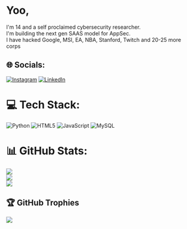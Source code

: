 # Yoo, 
I'm 14 and a self proclaimed cybersecurity researcher.
<br>I'm building the next gen SAAS model for AppSec.  <br>
I have hacked Google, MSI, EA, NBA, Stanford, Twitch and 20-25 more corps <br>


## 🌐 Socials:
[![Instagram](https://img.shields.io/badge/Instagram-%23E4405F.svg?logo=Instagram&logoColor=white)](https://instagram.com/arjanchaudharyy) [![LinkedIn](https://img.shields.io/badge/LinkedIn-%230077B5.svg?logo=linkedin&logoColor=white)](https://www.linkedin.com/in/arjan-chaudhary-7a3108361/) 

# 💻 Tech Stack:
![Python](https://img.shields.io/badge/python-3670A0?style=for-the-badge&logo=python&logoColor=ffdd54)  ![HTML5](https://img.shields.io/badge/html5-%23E34F26.svg?style=for-the-badge&logo=html5&logoColor=white) ![JavaScript](https://img.shields.io/badge/javascript-%23323330.svg?style=for-the-badge&logo=javascript&logoColor=%23F7DF1E) ![MySQL](https://img.shields.io/badge/mysql-%2300000f.svg?style=for-the-badge&logo=mysql&logoColor=white) 
# 📊 GitHub Stats:
![](https://github-readme-stats.vercel.app/api?username=arjanchaudharyy&theme=dark&hide_border=false&include_all_commits=false&count_private=false)<br/>
![](https://github-readme-streak-stats.herokuapp.com/?user=arjanchaudharyy&theme=dark&hide_border=false)<br/>
![](https://github-readme-stats.vercel.app/api/top-langs/?username=arjanchaudharyy&theme=dark&hide_border=false&include_all_commits=false&count_private=false&layout=compact)

## 🏆 GitHub Trophies
![](https://github-profile-trophy.vercel.app/?username=arjanchaudharyy&theme=radical&no-frame=false&no-bg=true&margin-w=4)
